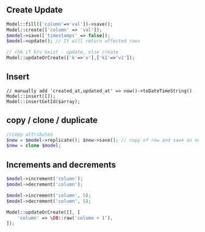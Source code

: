 ## Create Update

```php
Model::fill(['column'=>'val'])->save();
Model::create(['column' => 'val']);
$model->save(['timestamps' => false]);
$model->update(); // It will return affected rows

// chk if k/v exist - update, else create
Model::updateOrCreate(['k'=>'v'],['k1'=>'v1']); 
```

## Insert
```
// manually add 'created_at,updated_at' => now()->toDateTimeString()
Model::insert([]); 
Model::insertGetId($array);
```

## copy / clone / duplicate
```php
//copy attributes
$new = $model->replicate(); $new->save(); // copy of row and save as new
$new = clone $model;
```

## Increments and decrements
```php
$model->increment('column');
$model->decrement('column');

$model->increment('column', 5);
$model->decrement('column', 5);

Model::updateOrCreate([], [
    'column' => \DB::raw('column + 1'),
]);
```
